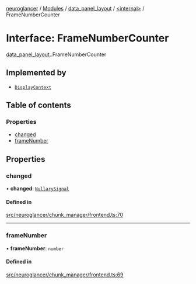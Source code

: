 [neuroglancer](../README.md) / [Modules](../modules.md) / [data\_panel\_layout](../modules/data_panel_layout.md) / [<internal\>](../modules/data_panel_layout._internal_.md) / FrameNumberCounter

# Interface: FrameNumberCounter

[data_panel_layout](../modules/data_panel_layout.md).[<internal>](../modules/data_panel_layout._internal_.md).FrameNumberCounter

## Implemented by

- [`DisplayContext`](../classes/display_context.DisplayContext.md)

## Table of contents

### Properties

- [changed](data_panel_layout._internal_.FrameNumberCounter.md#changed)
- [frameNumber](data_panel_layout._internal_.FrameNumberCounter.md#framenumber)

## Properties

### changed

• **changed**: [`NullarySignal`](../classes/coordinate_transform._internal_.NullarySignal.md)

#### Defined in

[src/neuroglancer/chunk_manager/frontend.ts:70](https://github.com/ActiveBrainAtlas2/neuroglancer/blob/540617bc/src/neuroglancer/chunk_manager/frontend.ts#L70)

___

### frameNumber

• **frameNumber**: `number`

#### Defined in

[src/neuroglancer/chunk_manager/frontend.ts:69](https://github.com/ActiveBrainAtlas2/neuroglancer/blob/540617bc/src/neuroglancer/chunk_manager/frontend.ts#L69)
